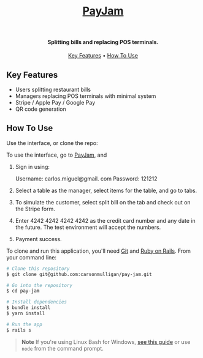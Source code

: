 
<h1 align="center">
  <br>
  <br>
  <a href="https://www.payjam.co/" target="_blank">PayJam</a></h4>
  <br>
</h1>

<h4 align="center">Splitting bills and replacing POS terminals. </h4>


<p align="center">
  <a href="#key-features">Key Features</a> •
  <a href="#how-to-use">How To Use</a> 
</p>


## Key Features

* Users splitting restaurant bills
* Managers replacing POS terminals with minimal system
* Stripe / Apple Pay / Google Pay
* QR code generation

## How To Use

Use the interface, or clone the repo:

To use the interface, go to <a href="https://www.payjam.co/" target="_blank">PayJam</a>,</h4> and 

1. Sign in using:

      Username: carlos.miguel@gmail. com
      Password: 121212

2. Select a table as the manager, select items for the table, and go to tabs. 

3. To simulate the customer, select split bill on the tab and check out on the Stripe form.

4. Enter 4242 4242 4242 4242 as the credit card number and any date in the future. The test environment will accept the numbers. 

5. Payment success.

To clone and run this application, you'll need [Git](https://git-scm.com) and [Ruby on Rails](https://rubyonrails.org/). From your command line:

```bash
# Clone this repository
$ git clone git@github.com:carsonmulligan/pay-jam.git

# Go into the repository
$ cd pay-jam

# Install dependencies
$ bundle install
$ yarn install

# Run the app
$ rails s
```

> **Note**
> If you're using Linux Bash for Windows, [see this guide](https://www.howtogeek.com/261575/how-to-run-graphical-linux-desktop-applications-from-windows-10s-bash-shell/) or use `node` from the command prompt.








